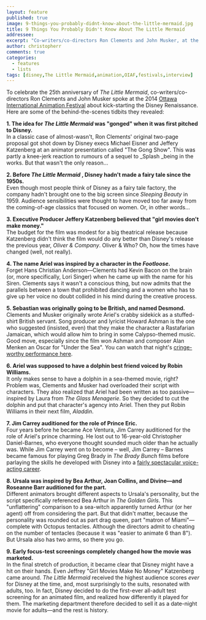 ```yaml
---
layout: feature
published: true
image: 9-things-you-probably-didnt-know-about-the-little-mermaid.jpg
title: 9 Things You Probably Didn't Know About The Little Mermaid
addressee:
excerpt: "Co-writers/co-directors Ron Clements and John Musker, at the 2014 Ottawa International Animation Festival, talk about kick-starting the Disney Renaissance."
author: christopherr
comments: true
categories:
  - features
  - lists
tags: [disney,The Little Mermaid,animation,OIAF,festivals,interview]
---
```

To celebrate the 25th anniversary of _The Little Mermaid_, co-writers/co-directors Ron Clements and John Musker spoke at the 2014 [Ottawa International Animation Festival](https://www.animationfestival.ca) about kick-starting the Disney Renaissance. Here are some of the behind-the-scenes tidbits they revealed:

**1. The idea for _The Little Mermaid_ was "gonged" when it was first pitched to Disney.**  
In a classic case of almost-wasn't, Ron Clements' original two-page proposal got shot down by Disney execs Michael Eisner and Jeffery Katzenberg at an animator presentation called "The Gong Show". This was partly a knee-jerk reaction to rumours of a sequel to _Splash _being in the works. But that wasn't the only reason…

**2. Before _The Little Mermaid_ , Disney hadn't made a fairy tale since the 1950s.**  
Even though most people think of Disney as a fairy tale factory, the company hadn't brought one to the big screen since _Sleeping Beauty_ in 1959. Audience sensibilities were thought to have moved too far away from the coming-of-age classics that focused on women. Or, in other words…

**3. Executive Producer Jeffery Katzenberg believed that "girl movies don't make money."**  
The budget for the film was modest for a big theatrical release because Katzenberg didn't think the film would do any better than Disney's release the previous year, _Oliver & Company_. Oliver & Who? Oh, how the times have changed (well, not really).

**4. The name Ariel was inspired by a character in the _Footloose_.**  
Forget Hans Christian Anderson—Clements had Kevin Bacon on the brain (or, more specifically, Lori Singer) when he came up with the name for his Siren. Clements says it wasn't a conscious thing, but now admits that the parallels between a town that prohibited dancing and a women who has to give up her voice no doubt collided in his mind during the creative process.

**5. Sebastian was originally going to be British, and named Desmond.**  
Clements and Musker originally wrote Ariel's crabby sidekick as a stuffed-shirt British servant. Song producer and lyricist Howard Ashman is the one who suggested (insisted, even) that they make the character a Rastafarian Jamaican, which would allow him to bring in some Calypso-themed music. Good move, especially since the film won Ashman and composer Alan Menken an Oscar for "Under the Sea". You can watch that night's [cringe-worthy performance here](https://www.youtube.com/watch?v=HIuTSrBtYF4).

**6. Ariel was supposed to have a dolphin best friend voiced by Robin Williams.**  
It only makes sense to have a dolphin in a sea-themed movie, right? Problem was, Clements and Musker had overloaded their script with characters. They also realized that Ariel had been written as too passive—inspired by Laura from _The Glass Menagerie_. So they decided to cut the dolphin and put that character's agency into Ariel. Then they put Robin Williams in their next film, _Aladdin_.

**7. Jim Carrey auditioned for the role of Prince Eric.**  
Four years before he became Ace Ventura, Jim Carrey auditioned for the role of Ariel's prince charming. He lost out to 16-year-old Christopher Daniel-Barnes, who everyone thought sounded much older than he actually was. While Jim Carrey went on to become – well, Jim Carrey – Barnes became famous for playing Greg Brady in _The Brady Bunch_ films before parlaying the skills he developed with Disney into a [fairly spectacular voice-acting career](http://www.imdb.com/name/nm0055549/).

**8. Ursala was inspired by Bea Arthur, Joan Collins, and Divine—and Roseanne Barr auditioned for the part.**  
Different animators brought different aspects to Ursala's personality, but the script specifically referenced Bea Arthur in _The Golden Girls_. This "unflattering" comparison to a sea-witch apparently turned Arthur (or her agent) off from considering the part. But that didn't matter, because the personality was rounded out as part drag queen, part "matron of Miami"—complete with Octopus tentacles. Although the directors admit to cheating on the number of tentacles (because it was "easier to animate 6 than 8"). But Ursala also has two arms, so there you go.

**9. Early focus-test screenings completely changed how the movie was marketed.**  
In the final stretch of production, it became clear that Disney might have a hit on their hands. Even Jeffrey "Girl Movies Make No Money" Katzenberg came around. _The Little Mermaid_ received the highest audience scores _ever_ for Disney at the time, and, most surprisingly to the suits, resonated with adults, too. In fact, Disney decided to do the first-ever all-adult test screening for an animated film, and realized how differently it played for them. The marketing department therefore decided to sell it as a date-night movie for adults—and the rest is history.